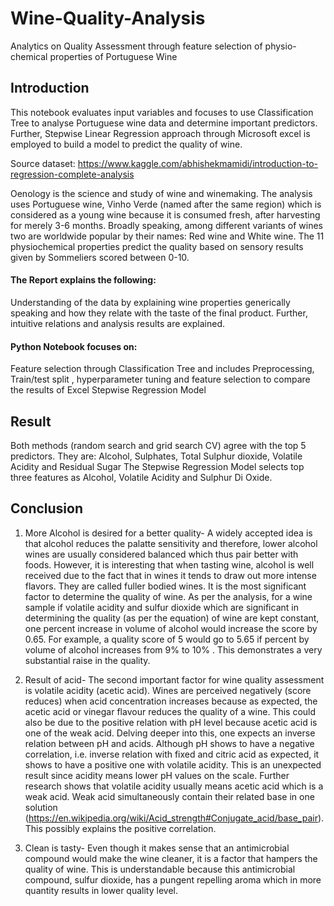 # Wine-Quality-Analysis
Analytics on Quality Assessment through feature selection of physio-chemical properties of Portuguese Wine

## Introduction
This notebook evaluates input variables and focuses to use Classification Tree to analyse Portuguese wine data and determine important predictors.  Further, Stepwise Linear Regression approach through Microsoft excel is employed to build a model to predict the quality of wine.

Source dataset: https://www.kaggle.com/abhishekmamidi/introduction-to-regression-complete-analysis

Oenology is the science and study of wine and winemaking. The analysis uses Portuguese wine, Vinho Verde (named after the same region) which is considered as a young wine because it is consumed fresh, after harvesting for merely 3-6 months. Broadly speaking, among different variants of wines two are worldwide popular by their names: Red wine and White wine. 
The 11 physiochemical properties predict the quality based on sensory results given by Sommeliers scored between 0-10. 

#### The Report explains the following:
Understanding of the data by explaining wine properties generically speaking and how they relate with the taste of the final product. Further, intuitive relations and analysis results are explained.

#### Python Notebook focuses on:
Feature selection through Classification Tree and includes Preprocessing, Train/test split , hyperparameter tuning and feature selection to compare the results of Excel Stepwise Regression Model

## Result
Both methods (random search and grid search CV) agree with the top 5 predictors. They are:
Alcohol, Sulphates, Total Sulphur dioxide, Volatile Acidity and Residual Sugar
The Stepwise Regression Model selects top three features as Alcohol, Volatile Acidity and Sulphur Di Oxide.

## Conclusion 
1.	More Alcohol is desired for a better quality- A widely accepted idea is that alcohol reduces the palatte sensitivity and therefore, lower alcohol wines are usually considered balanced which thus pair better with foods. However, it is interesting that when tasting wine, alcohol is well received due to the fact that in wines it tends to draw out more intense flavors. They are called fuller bodied wines. It is the most significant factor to determine the quality of wine. As per the analysis, for a wine sample if volatile acidity and sulfur dioxide which are significant in determining the quality (as per the equation) of wine are kept constant, one percent increase in volume of alcohol would increase the score by 0.65. For example, a quality score of 5 would go to 5.65 if percent by volume of alcohol increases from 9% to 10% . This demonstrates a very substantial raise in the quality.

2.	Result of acid- The second important factor for wine quality assessment is volatile acidity (acetic acid). Wines are perceived negatively (score reduces) when acid concentration increases because as expected, the acetic acid or vinegar flavour reduces the quality of a wine. This could also be due to the positive relation with pH level because acetic acid is one of the weak acid. 
Delving deeper into this, one expects an inverse relation between pH and acids. Although pH shows to have a negative correlation, i.e. inverse relation with fixed and citric acid as expected, it shows to have a positive one with volatile acidity. This is an unexpected result since acidity means lower pH values on the scale. Further research shows that volatile acidity usually means acetic acid which is a weak acid. Weak acid simultaneously contain their related base in one solution (https://en.wikipedia.org/wiki/Acid_strength#Conjugate_acid/base_pair). This possibly explains the positive correlation.

3.	Clean is tasty- Even though it makes sense that an antimicrobial compound would make the wine cleaner, it is a factor that hampers the quality of wine. This is understandable because this antimicrobial compound, sulfur dioxide, has a pungent repelling aroma which in more quantity results in lower quality level.






